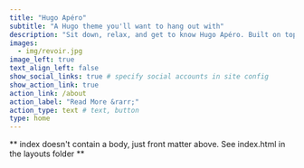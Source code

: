 ```yaml
---
title: "Hugo Apéro"
subtitle: "A Hugo theme you'll want to hang out with"
description: "Sit down, relax, and get to know Hugo Apéro. Built on top of Blogophonic, we wanted to create a polished Hugo theme with the right features for a true personal website. We set out to create a theme that is a pleasure to learn, and one that helps others get to know you better. It is more than a blog, with flexible custom layouts that help you introduce yourself online."
images:
  - img/revoir.jpg
image_left: true
text_align_left: false
show_social_links: true # specify social accounts in site config
show_action_link: true
action_link: /about
action_label: "Read More &rarr;"
action_type: text # text, button
type: home
---
```


** index doesn't contain a body, just front matter above.
See index.html in the layouts folder **
